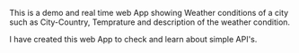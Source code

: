 This is a demo and real time web App showing Weather conditions of a city such as
City-Country, Temprature and description of the weather condition.

I have created this web App to check and learn about simple API's.

